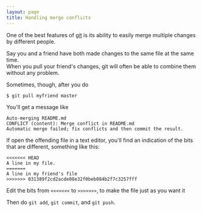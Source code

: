 ```yaml
---
layout: page
title: Handling merge conflicts
---
```


One of the best features of [git](http://git-scm.com) is its ability
to easily merge multiple changes by different people.  

Say you and a
friend have both made changes to the same file at the same time.  
When you pull your friend's changes, git will often be able to combine
them without any problem.  

Sometimes, though, after you do

    $ git pull myfriend master

You'll get a message like

    Auto-merging README.md
    CONFLICT (content): Merge conflict in README.md
    Automatic merge failed; fix conflicts and then commit the result.

If open the offending file in a text editor, you'll find an indication
of the bits that are different, something like this:

    <<<<<<< HEAD
    A line in my file.
    =======
    A line in my friend's file
    >>>>>>> 031389f2cd2acde08e32f0beb084b2f7c3257fff

Edit the bits from `<<<<<<<` to `>>>>>>>`, to make the file just as
you want it

Then do `git add`, `git commit`, and `git push`.
